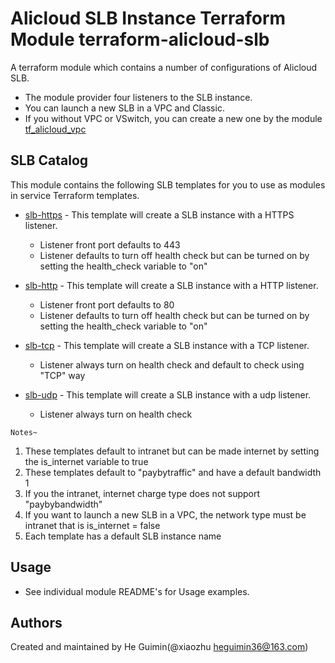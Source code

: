 Alicloud SLB Instance Terraform Module
terraform-alicloud-slb
======================================================

A terraform module which contains a number of configurations of Alicloud SLB.

- The module provider four listeners to the SLB instance.
- You can launch a new SLB in a VPC and Classic.
- If you without VPC or VSwitch, you can create a new one by the module [tf_alicloud_vpc]()


SLB Catalog
-----------

This module contains the following SLB templates for you to use as modules in service Terraform templates.

- [slb-https](https://github.com/alibaba/terraform-alicloud-slb/tree/master/slb-https) - This template will create a SLB instance with a HTTPS listener.

  - Listener front port defaults to 443
  - Listener defaults to turn off health check but can be turned on by setting the health_check variable to "on"
- [slb-http](https://github.com/alibaba/terraform-alicloud-slb/tree/master/slb-http) - This template will create a SLB instance with a HTTP listener.

  - Listener front port defaults to 80
  - Listener defaults to turn off health check but can be turned on by setting the health_check variable to "on"
- [slb-tcp](https://github.com/alibaba/terraform-alicloud-slb/tree/master/slb-tcp) - This template will create a SLB instance with a TCP listener.

  - Listener always turn on health check and default to check using "TCP" way
- [slb-udp](https://github.com/alibaba/terraform-alicloud-slb/tree/master/slb-udp) - This template will create a SLB instance with a udp listener.

  - Listener always turn on health check


`Notes~`
1. These templates default to intranet but can be made internet by setting the is_internet variable to true
2. These templates default to "paybytraffic" and have a default bandwidth 1
3. If you the intranet, internet charge type does not support "paybybandwidth"
4. If you want to launch a new SLB in a VPC, the network type must be intranet that is is_internet = false
5. Each template has a default SLB instance name



Usage
-----
- See individual module README's for Usage examples.

Authors
-------
Created and maintained by He Guimin(@xiaozhu heguimin36@163.com)